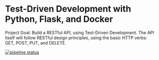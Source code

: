 # Test-Driven Development with Python, Flask, and Docker
Project Goal: Build a RESTful API, using Test-Driven Development. The API itself will follow RESTful design principles, using the basic HTTP verbs: GET, POST, PUT, and DELETE.

[![pipeline status](https://gitlab.com/midcenturydude7/flask-tdd-docker/badges/master/pipeline.svg)](https://gitlab.com/midcenturydude7/flask-tdd-docker/commits/master)